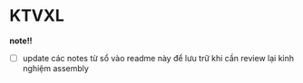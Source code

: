 # KTVXL

**note!!**

- [ ] update các notes từ sổ vào readme này để lưu trữ khi cần review lại kinh nghiệm assembly 
